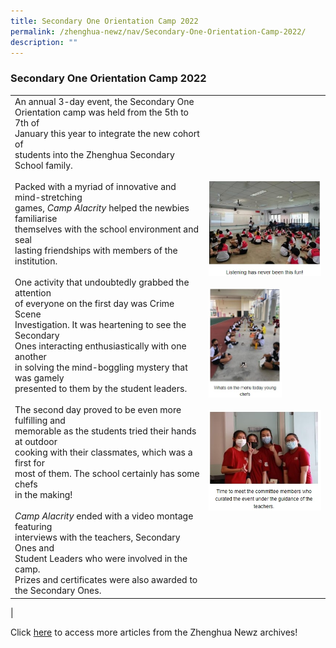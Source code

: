 ```yaml
---
title: Secondary One Orientation Camp 2022
permalink: /zhenghua-newz/nav/Secondary-One-Orientation-Camp-2022/
description: ""
---
```

### Secondary One Orientation Camp 2022

|  |  |
|---|---|
| An annual 3-day event, the Secondary One<br> Orientation camp was held from the 5th to 7th of <br>January this year to integrate the new cohort of <br>students into the Zhenghua Secondary School family. <br><br> Packed with a myriad of innovative and mind-stretching<br> games, _Camp Alacrity_ helped the newbies familiarise<br> themselves with the school environment and seal<br> lasting friendships with members of the institution.<br><br>One activity that undoubtedly grabbed the attention<br> of everyone on the first day was Crime Scene <br>Investigation. It was heartening to see the Secondary<br> Ones interacting enthusiastically with one another<br> in solving the mind-boggling mystery that was gamely<br> presented to them by the student leaders.<br><br>The second day proved to be even more fulfilling and<br> memorable as the students tried their hands at outdoor<br> cooking with their classmates, which was a first for<br> most of them. The school certainly has some chefs<br> in the making!<br><br>_Camp Alacrity_ ended with a video montage featuring<br> interviews with the teachers, Secondary Ones and<br> Student Leaders who were involved in the camp.  <br>Prizes and certificates were also awarded to the Secondary Ones. | ![](/images/sec%201%20orientation%20camp%201.jpg) <br><br> <img src="/images/zhn%20sec%201%20orientation%20camp%202.jpg" style="width:65%"><br><br>![](/images/zhn%20sec%201%20orientation%20camp%203.jpg)
| 

Click [here](https://moe-zhenghuasec-staging.netlify.app/zhenghua-newz/nav/) to access more articles from the Zhenghua Newz archives!